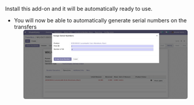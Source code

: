 Install this add-on and it will be automatically ready to use.

- You will now be able to automatically generate serial numbers on the transfers
    <div align="center">
        <img src="../static/description/screenshot.png" width="90%" style="border-radius: 5px;">
    </div>
